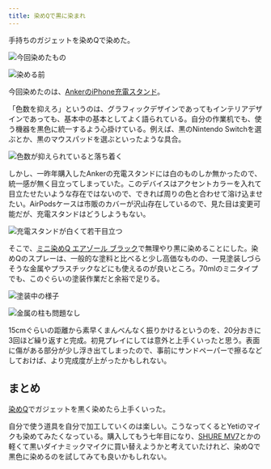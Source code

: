 ```yaml
---
title: 染めQで黒に染まれ
---
```

手持ちのガジェットを染めQで染めた。

![](https://lh5.googleusercontent.com/iCRzk8830IxwDWQ4IqVFKQpXKgXwVMwUmg6NGQ1ixM4O78boc8i4IHe_afJYw3s_m_-BdI4hgKfIrvnh25FknogXTodtCR1voVG1tP_YlNIC1FRUodm-L8h4zYjGUK2grcfFibtr6fa_r_TxdZarGA "今回染めたもの")

![](https://lh3.googleusercontent.com/LK04Ngjgq7owjZ03BXpxxgmE9xu-hE30yqkuToGgitQfZNtjBgwxJ3lly00vB3WR7DLl1qsacBa40v-4VOys1QmGY6F9eX8TMcjza_MU94_3tK5ZayZrMH81dPXitb25SUYVv6ldmILJthX6aFKJWg "染める前")

今回染めたのは、[AnkerのiPhone充電スタンド](https://r7kamura.com/articles/2021-09-06-anker-iphone-stand)。

「色数を抑えろ」というのは、グラフィックデザインであってもインテリアデザインであっても、基本中の基本としてよく語られている。自分の作業机でも、使う機器を黒色に統一するよう心掛けている。例えば、黒のNintendo Switchを選ぶとか、黒のマウスパッドを選ぶといったような具合。

![](https://lh5.googleusercontent.com/1pSOuZW4zTC4e_kNSkcuFeAWmIbJGkzsr8YheH_a3SuwMFGPkH3IOfhS2L8s85SLkgwE-hIBnskv9mi6Sw5W7MdlQVc07CU2EsrI37C3w2_SdQsWDSMRtVffcWOa2UpNTMqwmaACOiVBoafbQTIcIg "色数が抑えられていると落ち着く")

しかし、一昨年購入したAnkerの充電スタンドには白のものしか無かったので、統一感が無く目立ってしまっていた。このデバイスはアクセントカラーを入れて目立たせたいような存在ではないので、できれば周りの色と合わせて溶け込ませたい。AirPodsケースは市販のカバーが沢山存在しているので、見た目は変更可能だが、充電スタンドはどうしようもない。

![](https://lh3.googleusercontent.com/ehwK9UpzBuW4sNCI3h2y8BRzvHlSL-b869kck1BqqYxvP_d5qyGR2JHBL4ugONqYPVLqhix_vRAIF4W9dv4N8Hz6ybTAbh1x3Yf1gAzHa0kpvnF5gY1K4qnDQCFo1LKEtkTKcJ3ZHGJUzHkTKLAedw "充電スタンドが白くて若干目立つ")

そこで、[ミニ染めQ エアゾール ブラック](https://www.amazon.co.jp/dp/B003QMFUKO)で無理やり黒に染めることにした。染めQのスプレーは、一般的な塗料と比べると少し高価なものの、一見塗装しづらそうな金属やプラスチックなどにも使えるのが良いところ。70mlのミニタイプでも、このぐらいの塗装作業だと余裕で足りる。

![](https://lh4.googleusercontent.com/utaeYPUdQ6lezTnqSL1rA_9EzQClEoNIqmrP8-nrFFx4m3qyUPmNKFEqffIjGDEEvQ8fGjOq-kRhi6ZuY4Yi65DyGCPlM6EECQlIqXHpldgm-UHCStreDk0B7yBlTJs_YlyMrHxljLVEVdZJ91ug4g "塗装中の様子")

![](https://lh5.googleusercontent.com/nRggq689FJoRwpzP-F5owrusMSM76x9ZfMBM4ObMCd4nui9hztcMCAx1Kuk6OFQ98kFkNmtUacAOk3M8Vs1lbJGNynrmbdzInF6RXOy1eLFpadWLBHVO4ldpsBkhX1TWEODEQddbvSS88BFHIgSxiA "金属の柱も問題なし")

15cmぐらいの距離から素早くまんべんなく振りかけるというのを、20分おきに3回ほど繰り返すと完成。初見プレイにしては意外と上手くいったと思う。表面に傷がある部分が少し浮き出てしまったので、事前にサンドペーパーで擦るなどしておけば、より完成度が上がったかもしれない。

まとめ
---

[染めQ](https://www.amazon.co.jp/dp/B003QMFUKO)でガジェットを黒く染めたら上手くいった。

自分で使う道具を自分で加工していくのは楽しい。こうなってくるとYetiのマイクも染めてみたくなっている。購入してもう七年目になり、[SHURE MV7](https://www.amazon.co.jp/dp/B08KY7G1GV)とかの軽くて黒いダイナミックマイクに買い替えようかと考えていたけれど、染めQで黒色に染めるのを試してみても良いかもしれない。
